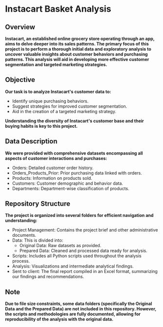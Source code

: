 # Instacart Basket Analysis
## Overview
**Instacart, an established online grocery store operating through an app, aims to delve deeper into its sales patterns. The primary focus of this project is to perform a thorough initial data and exploratory analysis to uncover valuable insights about customer behaviors and purchasing patterns. This analysis will aid in developing more effective customer segmentation and targeted marketing strategies.**

## Objective
**Our task is to analyze Instacart's customer data to:**

- Identify unique purchasing behaviors.
- Suggest strategies for improved customer segmentation.
- Aid in the creation of a targeted marketing strategy.

**Understanding the diversity of Instacart's customer base and their buying habits is key to this project.**

## Data Description
**We were provided with comprehensive datasets encompassing all aspects of customer interactions and purchases:**

- Orders: Detailed customer order history.
- Orders_Products_Prior: Prior purchasing data linked with orders.
- Products: Information on products sold.
- Customers: Customer demographic and behavior data.
- Departments: Department-wise classification of products.

## Repository Structure
**The project is organized into several folders for efficient navigation and understanding:**

- Project Management: Contains the project brief and other administrative documents.
- Data: This is divided into:
    - Original Data: Raw datasets as provided.
    - Prepared Data: Cleaned and processed data ready for analysis.
- Scripts: Includes all Python scripts used throughout the analysis process.
- Analysis: Visualizations and intermediate analytical findings.
- Sent to client: The final report compiled in an Excel format, summarizing our findings and recommendations.

## Note
**Due to file size constraints, some data folders (specifically the Original Data and the Prepared Data) are not included in this repository. However, the scripts and methodologies are fully documented, allowing for reproducibility of the analysis with the original data.**
